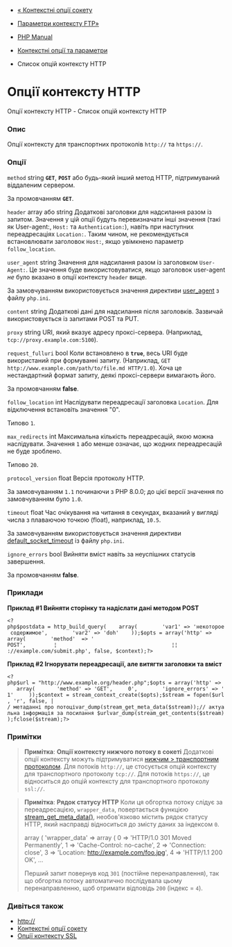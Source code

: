 - [« Контекстні опції сокету](context.socket.md)
- [Параметри контексту FTP»](context.ftp.md)

- [PHP Manual](index.md)
- [Контекстні опції та параметри](context.md)
- Список опцій контексту HTTP

# Опції контексту HTTP

Опції контексту HTTP - Список опцій контексту HTTP

### Опис

Опції контексту для транспортних протоколів `http://` та `https://`.

### Опції

`method` string
**`GET`**, **`POST`** або будь-який інший метод HTTP, підтримуваний
віддаленим сервером.

За промовчанням **`GET`**.

`header` array або string
Додаткові заголовки для надсилання разом із запитом. Значення у цій
опції будуть перевизначати інші значення (такі як User-agent:,
`Host:` та `Authentication:`), навіть при наступних переадресаціях
`Location:`. Таким чином, не рекомендується встановлювати заголовок
`Host:`, якщо увімкнено параметр `follow_location`.

`user_agent` string
Значення для надсилання разом із заголовком `User-Agent:`. Це значення
буде використовуватися, якщо заголовок user-agent *не* було вказано в опції
контексту `header` вище.

За замовчуванням використовується значення директиви
[user_agent](filesystem.configuration.md#ini.user-agent) з файлу
`php.ini`.

`content` string
Додаткові дані для надсилання після заголовків. Зазвичай використовується
із запитами POST та PUT.

`proxy` string
URI, який вказує адресу проксі-сервера. (Наприклад,
`tcp://proxy.example.com:5100`).

`request_fulluri` bool
Коли встановлено в **`true`**, весь URI буде використаний при
формуванні запиту. (Наприклад,
`GET http://www.example.com/path/to/file.md HTTP/1.0`).
Хоча це нестандартний формат запиту, деякі проксі-сервери вимагають
його.

За промовчанням **false**.

`follow_location` int
Наслідувати переадресації заголовка `Location`. Для відключення встановіть
значення "0".

Типово `1`.

`max_redirects` int
Максимальна кількість переадресацій, якою можна наслідувати. Значення
`1` або менше означає, що жодних переадресацій не буде зроблено.

Типово `20`.

`protocol_version` float
Версія протоколу HTTP.

За замовчуванням `1.1` починаючи з PHP 8.0.0; до цієї версії значення по
замовчуванням було `1.0`.

`timeout` float
Час очікування на читання в секундах, вказаний у вигляді числа з плаваючою
точкою (float), наприклад, `10.5`.

За замовчуванням використовується значення директиви
[default_socket_timeout](filesystem.configuration.md#ini.default-socket-timeout)
із файлу `php.ini`.

`ignore_errors` bool
Вийняти вміст навіть за неуспішних статусів завершення.

За промовчанням **false**.

### Приклади

**Приклад #1 Вийняти сторінку та надіслати дані методом POST**

` <?php$postdata = http_build_query(    array(        'var1' => 'некоторое содержимое',        'var2' => 'doh'    ));$opts = array('http' =>    array(        'method'  => ' POST',         ¦                                     ¦¦ ://example.com/submit.php', false, $context);?> `

**Приклад #2 Ігнорувати переадресації, але витягти заголовки та
вміст**

` <?php$url = "http://www.example.org/header.php";$opts = array('http' =>    array(       'method' => 'GET',     0',        'ignore_errors' => '1'     ));$context = stream_context_create($opts);$stream = fopen($url, 'r', false, | / метаданні про потоціvar_dump(stream_get_meta_data($stream));// актуальна інформація за посилання $urlvar_dump(stream_get_contents($stream));fclose($stream);?> `

### Примітки

> **Примітка**: **Опції контексту нижчого потоку в сокеті**
> Додаткові опції контексту можуть підтримуватися [нижчим > транспортним протоколом](transports.inet.md). Для потоків `http://`,
> це стосується опцій контексту для транспортного протоколу `tcp://`.
> Для потоків `https://`, це відноситься до опцій контексту для
> транспортного протоколу `ssl://`.

> **Примітка**: **Рядок статусу HTTP**
> Коли ця обгортка потоку слідує за переадресацією, `wrapper_data`,
> повертається функцією
> [stream_get_meta_data()](function.stream-get-meta-data.md),
> необов'язково містить рядок статусу HTTP, який насправді
> відноситься до змісту даних за індексом `0`.
>
> array (
> 'wrapper_data' =>
> array (
> 0 => 'HTTP/1.0 301 Moved Permanently',
> 1 => 'Cache-Control: no-cache',
> 2 => 'Connection: close',
> 3 => 'Location: http://example.com/foo.jpg',
> 4 => 'HTTP/1.1 200 OK',
> ...
>
> Перший запит повернув код `301` (постійне перенаправлення), так що
> обгортка потоку автоматично послідувала цьому перенаправленню, щоб
> отримати відповідь `200` (індекс = `4`).

### Дивіться також

- [http://](wrappers.http.md)
- [Контекстні опції сокету](context.socket.md)
- [Опції контексту SSL](context.ssl.md)

